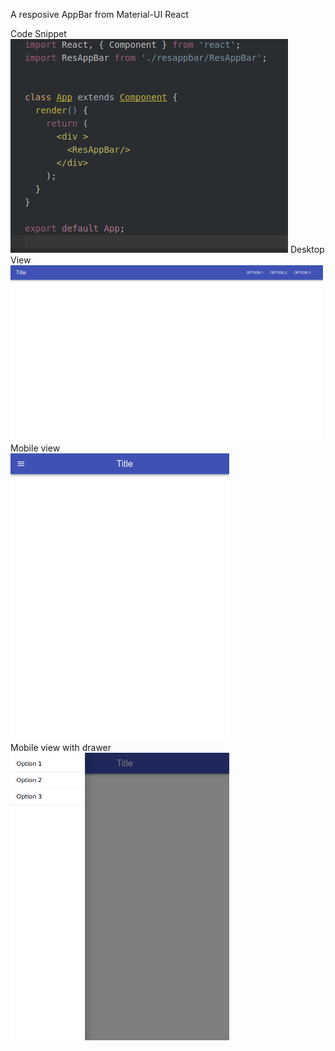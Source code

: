 A resposive AppBar from Material-UI React

<p>
Code Snippet<br/>
<img src = "./public/images/code.png" title="Code">
Desktop View <br/>
  <img src="./public/images/fs.png" width="500" height : "500" title="Desktop View"></br>Mobile view</br>
  <img src="./public/images/ms.png" width="350" title="Mobile view"><br/>Mobile view with drawer</br>
  <img src="./public/images/mswd.png" width="350" title="Mobile view with drawer">
</p>
